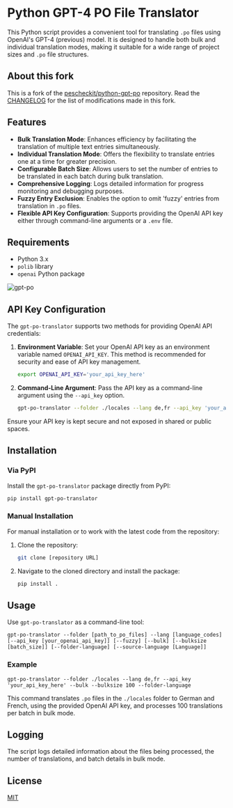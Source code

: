 # Python GPT-4 PO File Translator

This Python script provides a convenient tool for translating `.po` files using OpenAI's GPT-4 (previous) model. It is designed to handle both bulk and individual translation modes, making it suitable for a wide range of project sizes and `.po` file structures.

## About this fork

This is a fork of the [pescheckit/python-gpt-po](https://github.com/pescheckit/python-gpt-po) repository. Read the [CHANGELOG](CHANGELOG.md) for the list of modifications made in this fork.

## Features

- **Bulk Translation Mode**: Enhances efficiency by facilitating the translation of multiple text entries simultaneously.
- **Individual Translation Mode**: Offers the flexibility to translate entries one at a time for greater precision.
- **Configurable Batch Size**: Allows users to set the number of entries to be translated in each batch during bulk translation.
- **Comprehensive Logging**: Logs detailed information for progress monitoring and debugging purposes.
- **Fuzzy Entry Exclusion**: Enables the option to omit 'fuzzy' entries from translation in `.po` files.
- **Flexible API Key Configuration**: Supports providing the OpenAI API key either through command-line arguments or a `.env` file.

## Requirements

- Python 3.x
- `polib` library
- `openai` Python package

![gpt-po](https://github.com/pescheckit/python-gpt-po/assets/78353155/d76ebc10-b24d-47b3-acef-7c02805faee3)

## API Key Configuration

The `gpt-po-translator` supports two methods for providing OpenAI API credentials:

1. **Environment Variable**: Set your OpenAI API key as an environment variable named `OPENAI_API_KEY`. This method is recommended for security and ease of API key management.

   ```bash
   export OPENAI_API_KEY='your_api_key_here'
   ```

2. **Command-Line Argument**: Pass the API key as a command-line argument using the `--api_key` option.

   ```bash
   gpt-po-translator --folder ./locales --lang de,fr --api_key 'your_api_key_here' --bulk --bulksize 100 --folder-language
   ```

Ensure your API key is kept secure and not exposed in shared or public spaces.

## Installation

### Via PyPI

Install the `gpt-po-translator` package directly from PyPI:

```bash
pip install gpt-po-translator
```

### Manual Installation

For manual installation or to work with the latest code from the repository:

1. Clone the repository:
   ```bash
   git clone [repository URL]
   ```
2. Navigate to the cloned directory and install the package:
   ```bash
   pip install .
   ```

## Usage

Use `gpt-po-translator` as a command-line tool:

```
gpt-po-translator --folder [path_to_po_files] --lang [language_codes] [--api_key [your_openai_api_key]] [--fuzzy] [--bulk] [--bulksize [batch_size]] [--folder-language] [--source-language [Language]]
```

### Example

```
gpt-po-translator --folder ./locales --lang de,fr --api_key 'your_api_key_here' --bulk --bulksize 100 --folder-language
```

This command translates `.po` files in the `./locales` folder to German and French, using the provided OpenAI API key, and processes 100 translations per batch in bulk mode.

## Logging

The script logs detailed information about the files being processed, the number of translations, and batch details in bulk mode.

## License

[MIT](LICENSE)
